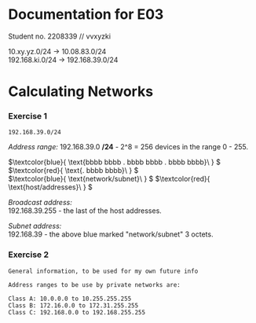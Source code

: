 # Documentation for E03

Student no. 2208339  // vvxyzki

10.xy.yz.0/24     ->     10.08.83.0/24 \
192.168.ki.0/24   ->     192.168.39.0/24

# Calculating Networks

### Exercise 1
```
192.168.39.0/24
```
*Address range:* 
192.168.39.0 **/24**  -  2^8 = 256 devices in the range 0 - 255.

$`\textcolor{blue}{ \text{bbbb bbbb . bbbb bbbb . bbbb bbbb}\  } `$ $`\textcolor{red}{ \text{. bbbb bbbb}\  } `$ \
$`\textcolor{blue}{ \text{network/subnet}\  } `$ $`\textcolor{red}{ \text{host/addresses}\  } `$

*Broadcast address:*  \
192.168.39.255 - the last of the host addresses.

*Subnet address:* \
192.168.39 - the above blue marked "network/subnet" 3 octets. 

### Exercise 2

```
General information, to be used for my own future info

Address ranges to be use by private networks are:

Class A: 10.0.0.0 to 10.255.255.255
Class B: 172.16.0.0 to 172.31.255.255
Class C: 192.168.0.0 to 192.168.255.255
```